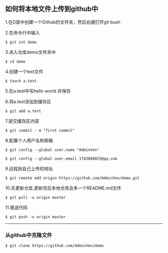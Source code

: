 ## 如何将本地文件上传到github中

1.在D盘中创建一个Github的文件夹，然后右键打开git bush

2.在命令行中输入

`$ git int demo`

3.进入仓库demo文件夹中

`$ cd demo`

4.创建一个text文件

`$ touch a.text`

5.在a.text中写hello world 并保存

6.将a.text添加到缓存区

`$ git add a.text`

7.提交缓存区内容

`$ git commit - m "first commit"`

8.配置个人用户名和邮箱

`$ git config --global user.name "AdminVen" `

`$ git config --global user.email 1743088025@qq.com`

9.远程到自己上传的地址

`$ git remote add origin https://github.com/AdminVen/demo.git`

10.先更新仓库,更新完后本地仓库会多一个README.md文件

`$ git pull -u origin master`

11.推送代码

`$ git push -u origin master`

******



### 从github中克隆文件

`$ git clone https://github.com/AdminVen/demo`





